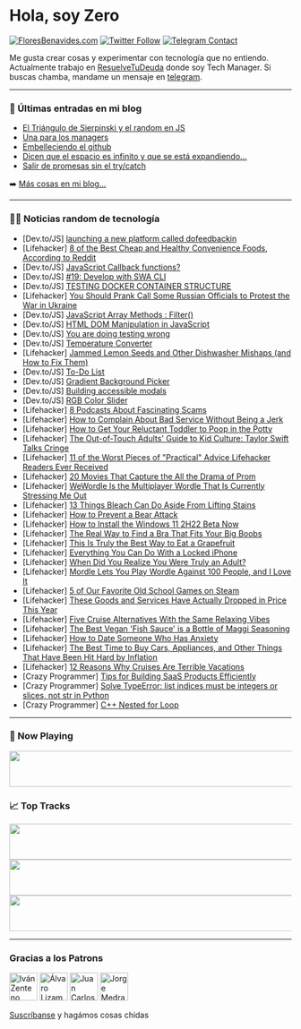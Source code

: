 # Hola, soy Zero

[![FloresBenavides.com](https://img.shields.io/website?down_message=oops&label=MiBlog&style=for-the-badge&up_message=online&url=https%3A%2F%2Ffloresbenavides.com)](https://floresbenavides.com) [![Twitter Follow](https://img.shields.io/twitter/follow/ZeroDragon?color=%231DA1F2&label=Follow&logo=twitter&logoColor=ffffff&style=for-the-badge)](https://twitter.com/zerodragon) [![Telegram Contact](https://img.shields.io/badge/escr%C3%ADbeme-ZeroDragon-%2326A5E4?style=for-the-badge&logo=telegram)](https://t.me/zerodragon)

Me gusta crear cosas y experimentar con tecnología que no entiendo.
Actualmente trabajo en [ResuelveTuDeuda](http://github.com/resuelve) donde soy Tech Manager.
Si buscas chamba, mandame un mensaje en [telegram](https://t.me/zerodragon).

---

### 📕 Últimas entradas en mi blog
<!-- BLOG-POST-LIST:START -->
- [El Triángulo de Sierpinski y el random en JS](https://floresbenavides.com/el-triangulo-de-sierpinski-y-el-random-en-js/)
- [Una para los managers](https://floresbenavides.com/una-para-los-managers/)
- [Embelleciendo el github](https://floresbenavides.com/embelleciendo-el-github/)
- [Dicen que el espacio es infinito y que se está expandiendo…](https://floresbenavides.com/dicen-que-el-espacio-es-infinito-y-que-se-esta-expandiendo/)
- [Salir de promesas sin el try/catch](https://floresbenavides.com/salir-de-promesas-sin-el-try-catch/)
<!-- BLOG-POST-LIST:END -->

➡️ [Más cosas en mi blog...](https://floresbenavides.com)

---

### 👨‍💻 Noticias random de tecnología
<!-- TECH-POSTS:START -->
- [Dev.to/JS] [launching a new platform called dofeedbackin](https://dev.to/lmas3009/launching-a-new-platform-called-dofeedbackin-5395)
- [Lifehacker] [8 of the Best Cheap and Healthy Convenience Foods, According to Reddit](https://lifehacker.com/8-of-the-best-cheap-and-healthy-convenience-foods-acco-1848954708)
- [Dev.to/JS] [JavaScript Callback functions?](https://dev.to/barksanto/javascript-callback-functions-3kdc)
- [Dev.to/JS] [#19: Develop with SWA CLI](https://dev.to/azure/19-develop-with-swa-cli-1mic)
- [Dev.to/JS] [TESTING DOCKER CONTAINER STRUCTURE](https://dev.to/emmygozi/testing-docker-container-structure-na9)
- [Lifehacker] [You Should Prank Call Some Russian Officials to Protest the War in Ukraine](https://lifehacker.com/you-should-prank-call-some-russian-officials-to-protest-1848955269)
- [Dev.to/JS] [JavaScript Array Methods : Filter&lpar;&rpar;](https://dev.to/jps27cse/javascript-array-methods-filter-1bmb)
- [Dev.to/JS] [HTML DOM Manipulation in JavaScript](https://dev.to/rajamuhammadasher/html-dom-manipulation-in-javascript-2p8o)
- [Dev.to/JS] [You are doing testing wrong](https://dev.to/hi_iam_chris/you-are-doing-testing-wrong-1e6j)
- [Dev.to/JS] [Temperature Converter](https://dev.to/rembertdesigns/temperature-converter-56fp)
- [Lifehacker] [Jammed Lemon Seeds and Other Dishwasher Mishaps &lpar;and How to Fix Them&rpar;](https://lifehacker.com/jammed-lemon-seeds-and-other-dishwasher-mishaps-and-ho-1848954814)
- [Dev.to/JS] [To-Do List](https://dev.to/rembertdesigns/to-do-list-2p8l)
- [Dev.to/JS] [Gradient Background Picker](https://dev.to/rembertdesigns/gradient-background-picker-2kpd)
- [Dev.to/JS] [Building accessible modals](https://dev.to/topcode007/building-accessible-modals-3h4l)
- [Dev.to/JS] [RGB Color Slider](https://dev.to/rembertdesigns/rgb-color-slider-2fk2)
- [Lifehacker] [8 Podcasts About Fascinating Scams](https://lifehacker.com/8-podcasts-about-fascinating-scams-1848954495)
- [Lifehacker] [How to Complain About Bad Service Without Being a Jerk](https://lifehacker.com/how-to-complain-about-bad-service-without-being-an-assh-1848951818)
- [Lifehacker] [How to Get Your Reluctant Toddler to Poop in the Potty](https://lifehacker.com/how-to-get-your-reluctant-toddler-to-poop-in-the-potty-1848953163)
- [Lifehacker] [The Out-of-Touch Adults&#39; Guide to Kid Culture: Taylor Swift Talks Cringe](https://lifehacker.com/the-out-of-touch-adults-guide-to-kid-culture-taylor-sw-1848951959)
- [Lifehacker] [11 of the Worst Pieces of &quot;Practical&quot; Advice Lifehacker Readers Ever Received](https://lifehacker.com/11-of-the-worst-pieces-of-practical-advice-lifehacker-1848951744)
- [Lifehacker] [20 Movies That Capture the All the Drama of Prom](https://lifehacker.com/20-movies-that-capture-the-all-the-drama-of-prom-1848942635)
- [Lifehacker] [WeWordle Is the Multiplayer Wordle That Is Currently Stressing Me Out](https://lifehacker.com/wewordle-is-the-multiplayer-wordle-that-is-currently-st-1848949895)
- [Lifehacker] [13 Things Bleach Can Do Aside From Lifting Stains](https://lifehacker.com/13-things-bleach-can-do-aside-from-lifting-stains-1848948792)
- [Lifehacker] [How to Prevent a Bear Attack](https://lifehacker.com/how-to-prevent-a-bear-attack-1848951820)
- [Lifehacker] [How to Install the Windows 11 2H22 Beta Now](https://lifehacker.com/how-to-install-the-windows-11-2h22-beta-now-1848950683)
- [Lifehacker] [The Real Way to Find a Bra That Fits Your Big Boobs](https://lifehacker.com/the-real-way-to-find-a-bra-that-fits-your-big-boobs-1848950734)
- [Lifehacker] [This Is Truly the Best Way to Eat a Grapefruit](https://lifehacker.com/this-is-truly-the-best-way-to-eat-a-grapefruit-1848950853)
- [Lifehacker] [Everything You Can Do With a Locked iPhone](https://lifehacker.com/everything-you-can-do-with-a-locked-iphone-1848948883)
- [Lifehacker] [When Did You Realize You Were Truly an Adult?](https://lifehacker.com/when-did-you-realize-you-were-truly-an-adult-1848950188)
- [Lifehacker] [Mordle Lets You Play Wordle Against 100 People, and I Love It](https://lifehacker.com/mordle-lets-you-play-wordle-against-100-people-and-i-l-1848950108)
- [Lifehacker] [5 of Our Favorite Old School Games on Steam](https://lifehacker.com/5-of-our-favorite-old-school-games-on-steam-1848949380)
- [Lifehacker] [These Goods and Services Have Actually Dropped in Price This Year](https://lifehacker.com/these-goods-and-services-have-actually-dropped-in-price-1848949486)
- [Lifehacker] [Five Cruise Alternatives With the Same Relaxing Vibes](https://lifehacker.com/five-cruise-alternatives-with-the-same-relaxing-vibes-1848948936)
- [Lifehacker] [The Best Vegan &#39;Fish Sauce&#39; is a Bottle of Maggi Seasoning](https://lifehacker.com/the-best-vegan-fish-sauce-is-a-bottle-of-maggi-seasonin-1848945167)
- [Lifehacker] [How to Date Someone Who Has Anxiety](https://lifehacker.com/how-to-date-someone-who-has-anxiety-1848945945)
- [Lifehacker] [The Best Time to Buy Cars, Appliances, and Other Things That Have Been Hit Hard by Inflation](https://lifehacker.com/the-best-time-to-buy-cars-appliances-and-other-things-1848948337)
- [Lifehacker] [12 Reasons Why Cruises Are Terrible Vacations](https://lifehacker.com/12-reasons-why-cruises-are-terrible-vacations-1848945802)
- [Crazy Programmer] [Tips for Building SaaS Products Efficiently](https://www.thecrazyprogrammer.com/2022/05/tips-for-building-saas-products-efficiently.html)
- [Crazy Programmer] [Solve TypeError: list indices must be integers or slices, not str in Python](https://www.thecrazyprogrammer.com/2022/05/list-indices-must-be-integers-or-slices-not-str.html)
- [Crazy Programmer] [C++ Nested for Loop](https://www.thecrazyprogrammer.com/2022/05/c-nested-for-loop.html)<!-- TECH-POSTS:END -->

---

### 🎵 Now Playing
<a href="https://spotify-now-playing-dun.vercel.app/now-playing?open"><img src="https://spotify-now-playing-dun.vercel.app/now-playing" width="540" height="64"></a>

### 📈 Top Tracks
<a href="https://spotify-now-playing-dun.vercel.app/top-tracks?i=1&open"><img src="https://spotify-now-playing-dun.vercel.app/top-tracks?i=1" width="540" height="64"></a>
<a href="https://spotify-now-playing-dun.vercel.app/top-tracks?i=2&open"><img src="https://spotify-now-playing-dun.vercel.app/top-tracks?i=2" width="540" height="64"></a>
<a href="https://spotify-now-playing-dun.vercel.app/top-tracks?i=3&open"><img src="https://spotify-now-playing-dun.vercel.app/top-tracks?i=3" width="540" height="64"></a>

---

### Gracias a los Patrons
[<img src="https://avatars.githubusercontent.com/u/243380?v=4" alt="Iván Zenteno" width="50px">](https://github.com/k001) [<img src="https://avatars.githubusercontent.com/u/19955639?v=4" alt="Álvaro Lizama" width="50px">](https://github.com/alvarolizama) [<img src="https://avatars.githubusercontent.com/u/2718753?v=4" alt="Juan Carlos Ruiz" width="50px">](https://github.com/JuanCrg90) [<img src="https://avatars.githubusercontent.com/u/37025?v=4" alt="Jorge Medrano" width="50px">](https://github.com/h1pp1e) 

[Suscríbanse](https://www.patreon.com/zerodragon) y hagámos cosas chidas
